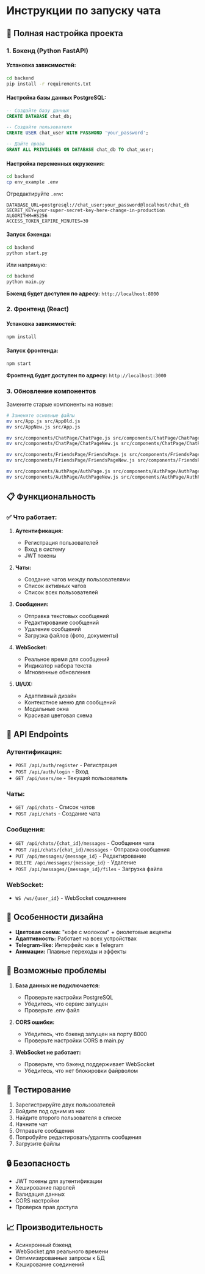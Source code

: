 # Инструкции по запуску чата

## 🚀 Полная настройка проекта

### 1. Бэкенд (Python FastAPI)

#### Установка зависимостей:
```bash
cd backend
pip install -r requirements.txt
```

#### Настройка базы данных PostgreSQL:
```sql
-- Создайте базу данных
CREATE DATABASE chat_db;

-- Создайте пользователя
CREATE USER chat_user WITH PASSWORD 'your_password';

-- Дайте права
GRANT ALL PRIVILEGES ON DATABASE chat_db TO chat_user;
```

#### Настройка переменных окружения:
```bash
cd backend
cp env_example .env
```

Отредактируйте `.env`:
```
DATABASE_URL=postgresql://chat_user:your_password@localhost/chat_db
SECRET_KEY=your-super-secret-key-here-change-in-production
ALGORITHM=HS256
ACCESS_TOKEN_EXPIRE_MINUTES=30
```

#### Запуск бэкенда:
```bash
cd backend
python start.py
```

Или напрямую:
```bash
cd backend
python main.py
```

**Бэкенд будет доступен по адресу:** `http://localhost:8000`

### 2. Фронтенд (React)

#### Установка зависимостей:
```bash
npm install
```

#### Запуск фронтенда:
```bash
npm start
```

**Фронтенд будет доступен по адресу:** `http://localhost:3000`

### 3. Обновление компонентов

Замените старые компоненты на новые:

```bash
# Замените основные файлы
mv src/App.js src/AppOld.js
mv src/AppNew.js src/App.js

mv src/components/ChatPage/ChatPage.js src/components/ChatPage/ChatPageOld.js
mv src/components/ChatPage/ChatPageNew.js src/components/ChatPage/ChatPage.js

mv src/components/FriendsPage/FriendsPage.js src/components/FriendsPage/FriendsPageOld.js
mv src/components/FriendsPage/FriendsPageNew.js src/components/FriendsPage/FriendsPage.js

mv src/components/AuthPage/AuthPage.js src/components/AuthPage/AuthPageOld.js
mv src/components/AuthPage/AuthPageNew.js src/components/AuthPage/AuthPage.js
```

## 📋 Функциональность

### ✅ Что работает:

1. **Аутентификация:**
   - Регистрация пользователей
   - Вход в систему
   - JWT токены

2. **Чаты:**
   - Создание чатов между пользователями
   - Список активных чатов
   - Список всех пользователей

3. **Сообщения:**
   - Отправка текстовых сообщений
   - Редактирование сообщений
   - Удаление сообщений
   - Загрузка файлов (фото, документы)

4. **WebSocket:**
   - Реальное время для сообщений
   - Индикатор набора текста
   - Мгновенные обновления

5. **UI/UX:**
   - Адаптивный дизайн
   - Контекстное меню для сообщений
   - Модальные окна
   - Красивая цветовая схема

## 🔧 API Endpoints

### Аутентификация:
- `POST /api/auth/register` - Регистрация
- `POST /api/auth/login` - Вход
- `GET /api/users/me` - Текущий пользователь

### Чаты:
- `GET /api/chats` - Список чатов
- `POST /api/chats` - Создание чата

### Сообщения:
- `GET /api/chats/{chat_id}/messages` - Сообщения чата
- `POST /api/chats/{chat_id}/messages` - Отправка сообщения
- `PUT /api/messages/{message_id}` - Редактирование
- `DELETE /api/messages/{message_id}` - Удаление
- `POST /api/messages/{message_id}/files` - Загрузка файла

### WebSocket:
- `WS /ws/{user_id}` - WebSocket соединение

## 🎨 Особенности дизайна

- **Цветовая схема:** "кофе с молоком" + фиолетовые акценты
- **Адаптивность:** Работает на всех устройствах
- **Telegram-like:** Интерфейс как в Telegram
- **Анимации:** Плавные переходы и эффекты

## 🐛 Возможные проблемы

1. **База данных не подключается:**
   - Проверьте настройки PostgreSQL
   - Убедитесь, что сервис запущен
   - Проверьте .env файл

2. **CORS ошибки:**
   - Убедитесь, что бэкенд запущен на порту 8000
   - Проверьте настройки CORS в main.py

3. **WebSocket не работает:**
   - Проверьте, что бэкенд поддерживает WebSocket
   - Убедитесь, что нет блокировки файрволом

## 📱 Тестирование

1. Зарегистрируйте двух пользователей
2. Войдите под одним из них
3. Найдите второго пользователя в списке
4. Начните чат
5. Отправьте сообщения
6. Попробуйте редактировать/удалять сообщения
7. Загрузите файлы

## 🔒 Безопасность

- JWT токены для аутентификации
- Хеширование паролей
- Валидация данных
- CORS настройки
- Проверка прав доступа

## 📈 Производительность

- Асинхронный бэкенд
- WebSocket для реального времени
- Оптимизированные запросы к БД
- Кэширование соединений







